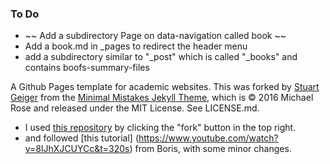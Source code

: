 ### To Do 
- ~~ Add a subdirectory Page on data-navigation called book ~~
- Add a book.md in _pages to redirect the header menu
- add a subdirectory similar to "_post" which is called "_books" and contains boofs-summary-files

A Github Pages template for academic websites. This was forked by [Stuart Geiger](https://github.com/staeiou) from the [Minimal Mistakes Jekyll Theme](https://mmistakes.github.io/minimal-mistakes/), which is © 2016 Michael Rose and released under the MIT License. See LICENSE.md.
- I used [this repository](https://github.com/academicpages/academicpages.github.io) by clicking the "fork" button in the top right.
- and followed [this tutorial] (https://www.youtube.com/watch?v=8lJhXJCUYCc&t=320s) from Boris, with some minor changes.
